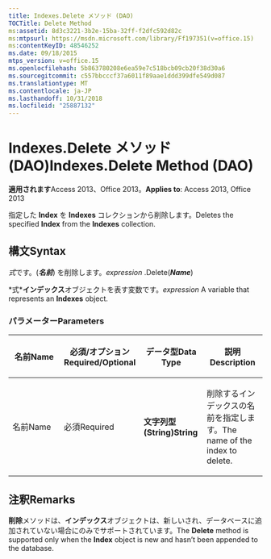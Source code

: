 ```yaml
---
title: Indexes.Delete メソッド (DAO)
TOCTitle: Delete Method
ms:assetid: 8d3c3221-3b2e-15ba-32ff-f2dfc592d82c
ms:mtpsurl: https://msdn.microsoft.com/library/Ff197351(v=office.15)
ms:contentKeyID: 48546252
ms.date: 09/18/2015
mtps_version: v=office.15
ms.openlocfilehash: 5b863780208e6ea59e7c518bcb09cb20f38d30a6
ms.sourcegitcommit: c557bbcccf37a6011f89aae1ddd399dfe549d087
ms.translationtype: MT
ms.contentlocale: ja-JP
ms.lasthandoff: 10/31/2018
ms.locfileid: "25887132"
---
```

# <a name="indexesdelete-method-dao"></a><span data-ttu-id="36481-102">Indexes.Delete メソッド (DAO)</span><span class="sxs-lookup"><span data-stu-id="36481-102">Indexes.Delete Method (DAO)</span></span>


<span data-ttu-id="36481-103">**適用されます**Access 2013、Office 2013。</span><span class="sxs-lookup"><span data-stu-id="36481-103">**Applies to**: Access 2013, Office 2013</span></span>

<span data-ttu-id="36481-104">指定した **Index** を **Indexes** コレクションから削除します。</span><span class="sxs-lookup"><span data-stu-id="36481-104">Deletes the specified **Index** from the **Indexes** collection.</span></span>

## <a name="syntax"></a><span data-ttu-id="36481-105">構文</span><span class="sxs-lookup"><span data-stu-id="36481-105">Syntax</span></span>

<span data-ttu-id="36481-106">*式*です。(***名前***) を削除します。</span><span class="sxs-lookup"><span data-stu-id="36481-106">*expression* .Delete(***Name***)</span></span>

<span data-ttu-id="36481-107">\*式\***インデックス**オブジェクトを表す変数です。</span><span class="sxs-lookup"><span data-stu-id="36481-107">*expression* A variable that represents an **Indexes** object.</span></span>

### <a name="parameters"></a><span data-ttu-id="36481-108">パラメーター</span><span class="sxs-lookup"><span data-stu-id="36481-108">Parameters</span></span>

<table>
<colgroup>
<col style="width: 25%" />
<col style="width: 25%" />
<col style="width: 25%" />
<col style="width: 25%" />
</colgroup>
<thead>
<tr class="header">
<th><p><span data-ttu-id="36481-109">名前</span><span class="sxs-lookup"><span data-stu-id="36481-109">Name</span></span></p></th>
<th><p><span data-ttu-id="36481-110">必須/オプション</span><span class="sxs-lookup"><span data-stu-id="36481-110">Required/Optional</span></span></p></th>
<th><p><span data-ttu-id="36481-111">データ型</span><span class="sxs-lookup"><span data-stu-id="36481-111">Data Type</span></span></p></th>
<th><p><span data-ttu-id="36481-112">説明</span><span class="sxs-lookup"><span data-stu-id="36481-112">Description</span></span></p></th>
</tr>
</thead>
<tbody>
<tr class="odd">
<td><p><span data-ttu-id="36481-113">名前</span><span class="sxs-lookup"><span data-stu-id="36481-113">Name</span></span></p></td>
<td><p><span data-ttu-id="36481-114">必須</span><span class="sxs-lookup"><span data-stu-id="36481-114">Required</span></span></p></td>
<td><p><span data-ttu-id="36481-115"><strong>文字列型 (String)</strong></span><span class="sxs-lookup"><span data-stu-id="36481-115"><strong>String</strong></span></span></p></td>
<td><p><span data-ttu-id="36481-116">削除するインデックスの名前を指定します。</span><span class="sxs-lookup"><span data-stu-id="36481-116">The name of the index to delete.</span></span></p></td>
</tr>
</tbody>
</table>


## <a name="remarks"></a><span data-ttu-id="36481-117">注釈</span><span class="sxs-lookup"><span data-stu-id="36481-117">Remarks</span></span>

<span data-ttu-id="36481-118">**削除**メソッドは、**インデックス**オブジェクトは、新しいされ、データベースに追加されていない場合にのみでサポートされています。</span><span class="sxs-lookup"><span data-stu-id="36481-118">The **Delete** method is supported only when the **Index** object is new and hasn’t been appended to the database.</span></span>

